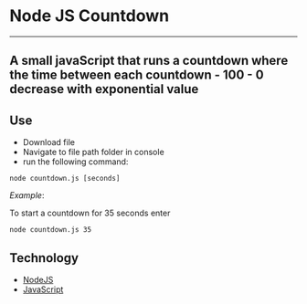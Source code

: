 # Node JS Countdown

---

## A small javaScript that runs a countdown where the time between each countdown - 100 - 0 decrease with exponential value

## Use

- Download file
- Navigate to file path folder in console
- run the following command:

```
node countdown.js [seconds]
```

_Example_:

To start a countdown for 35 seconds enter

    node countdown.js 35

## Technology

- [NodeJS](https://nodejs.org/en/)
- [JavaScript](https://developer.mozilla.org/bm/docs/Web/JavaScript)
